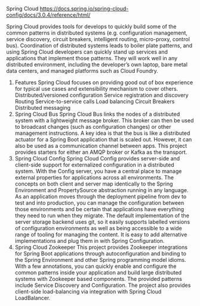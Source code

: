 Spring Cloud	https://docs.spring.io/spring-cloud-config/docs/3.0.4/reference/html/

Spring Cloud provides tools for develops to quickly build some of the common patterns in distributed systems (e.g. configuration management, service discovery, circuit breakers, intelligent routing, micro-proxy, control bus). Coordination of distributed systems leads to boiler plate patterns, and using Spring Cloud developers can quickly stand up services and applications that implement those patterns. They will work well in any distributed environment, including the developer’s own laptop, bare metal data centers, and managed platforms such as Cloud Foundry.

1.	Features
Spring Cloud focuses on providing good out of box experience for typical use cases and extensibility mechanism to cover others.
	Distributed/versioned configuration
	Service registration and discovery
	Routing
	Service-to-service calls
	Load balancing
	Circuit Breakers
	Distributed messaging
2.	Spring Cloud Bus
Spring Cloud Bus links the nodes of a distributed system with a lightweight message broker. This broker can then be used to broadcast changes (such as configuration changes) or other management instructions. A key idea is that the bus is like a distributed actuator for a Spring Boot application that is scaled out. However, it can also be used as a communication channel between apps. This project provides starters for either an AMQP broker or Kafka as the transport.
3.	Spring Cloud Config
Spring Cloud Config provides server-side and client-side support for externalized configuration in a distributed system. With the Config server, you have a central place to manage external properties for applications across all environments. The concepts on both client and server map identically to the Spring Environment and PropertySource abstraction running in any language. As an application moves through the deployment pipeline from dev to test and into production, you can manage the configuration between those environments and be certain that applications have everything they need to run when they migrate. The default implementation of the server storage backend uses git, so it easily supports labelled versions of configuration environments as well as being accessible to a wide range of tooling for managing the content. It is easy to add alternative implementations and plug them in with Spring Configuration.
4.	Spring Cloud Zookeeper
This project provides Zookeeper integrations for Spring Boot applications through autoconfiguration and binding to the Spring Environment and other Spring programming model idioms. With a few annotations, you can quickly enable and configure the common patterns inside your application and build large distributed systems with Zookeeper based components. The provided patterns include Service Discovery and Configuration. The project also provides client-side load-balancing via integration with Spring Cloud LoadBalancer.
